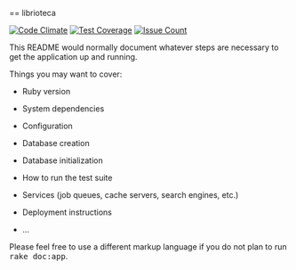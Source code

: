 == librioteca

[![Code Climate](https://codeclimate.com/github/golgota/librioteca/badges/gpa.svg)](https://codeclimate.com/github/golgota/librioteca)
[![Test Coverage](https://codeclimate.com/github/golgota/librioteca/badges/coverage.svg)](https://codeclimate.com/github/golgota/librioteca/coverage)
[![Issue Count](https://codeclimate.com/github/golgota/librioteca/badges/issue_count.svg)](https://codeclimate.com/github/golgota/librioteca)

This README would normally document whatever steps are necessary to get the
application up and running.

Things you may want to cover:

* Ruby version

* System dependencies

* Configuration

* Database creation

* Database initialization

* How to run the test suite

* Services (job queues, cache servers, search engines, etc.)

* Deployment instructions

* ...


Please feel free to use a different markup language if you do not plan to run
<tt>rake doc:app</tt>.
